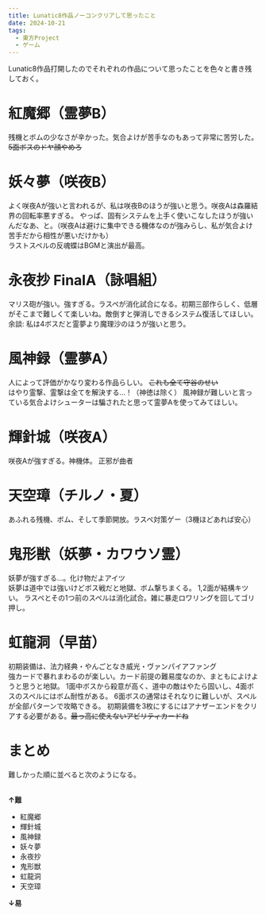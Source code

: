```yaml
---
title: Lunatic8作品ノーコンクリアして思ったこと
date: 2024-10-21
tags: 
  - 東方Project
  - ゲーム
---
```


Lunatic8作品打開したのでそれぞれの作品について思ったことを色々と書き残しておく。

# 紅魔郷（霊夢B）
残機とボムの少なさが辛かった。気合よけが苦手なのもあって非常に苦労した。~~5面ボスのドヤ顔やめろ~~

# 妖々夢（咲夜B）
よく咲夜Aが強いと言われるが、私は咲夜Bのほうが強いと思う。咲夜Aは森羅結界の回転率悪すぎる。
やっぱ、固有システムを上手く使いこなしたほうが強いんだなあ、と。（咲夜Aは避けに集中できる機体なのが強みらし、私が気合よけ苦手だから相性が悪いだけかも）<br>
ラストスペルの反魂蝶はBGMと演出が最高。

# 永夜抄 FinalA（詠唱組）
マリス砲が強い。強すぎる。ラスペが消化試合になる。初期三部作らしく、低層がそこまで難しくて楽しいね。敵倒すと弾消しできるシステム復活してほしい。<br>
余談: 私は4ボスだと霊夢より魔理沙のほうが強いと思う。

# 風神録（霊夢A）
人によって評価がかなり変わる作品らしい。
~~これも全て守谷のせい~~<br>
はやり霊撃、霊撃は全てを解決する...！（神徳は除く）
風神録が難しいと言っている気合よけシューターは騙されたと思って霊夢Aを使ってみてほしい。

# 輝針城（咲夜A）
咲夜Aが強すぎる。神機体。
正邪が曲者

# 天空璋（チルノ・夏）
あふれる残機、ボム、そして季節開放。ラスペ対策ゲー（3機ほどあれば安心）

# 鬼形獣（妖夢・カワウソ霊）
妖夢が強すぎる...。化け物だよアイツ<br>
妖夢は道中では強いけどボス戦だと地獄、ボム撃ちまくる。
1,2面が結構キツい。
ラスペとその1つ前のスペルは消化試合。雑に暴走ロワリングを回してゴリ押し。

# 虹龍洞（早苗）
初期装備は、法力経典・やんごとなき威光・ヴァンパイアファング<br>
強カードで暴れまわるのが楽しい。カード前提の難易度なのか、まともによけようと思うと地獄。
1面中ボスから殺意が高く、道中の敵はやたら固いし、4面ボスのスペルにはボム耐性がある。
6面ボスの通常はそれなりに難しいが、スペルが全部パターンで攻略できる。
初期装備を3枚にするにはアナザーエンドをクリアする必要がある。~~最っ高に使えないアビリティカードね~~

# まとめ
難しかった順に並べると次のようになる。<br><br>

**↑難**

- 紅魔郷
- 輝針城
- 風神録
- 妖々夢
- 永夜抄
- 鬼形獣
- 虹龍洞
- 天空璋

**↓易**
